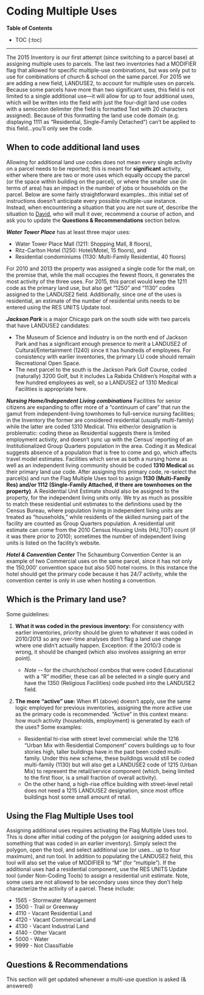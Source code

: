 # Coding Multiple Uses

**Table of Contents**
* TOC
{:toc}
---
The 2015 Inventory is our first attempt (since switching to a parcel
base) at assigning multiple uses to parcels. The last two inventories
had a MODIFIER flag that allowed for specific multiple-use combinations,
but was only put to use for combinations of church & school on the same
parcel. For 2015 we are adding a new field, LANDUSE2, to account for
multiple uses on parcels. Because some parcels have more than two
significant uses, this field is not limited to a single additional
use—it will allow for up to four additional uses, which will be written
into the field with just the four-digit land use codes with a semicolon
delimiter (the field is formatted Text with 20 characters assigned).
Because of this formatting the land use code domain (e.g. displaying
1111 as “Residential, Single-Family Detached”) can’t be applied to this
field…you’ll only see the code.


## When to code additional land uses

Allowing for additional land use codes does not mean every single
activity on a parcel needs to be reported; this is meant for
**significant** activity, either where there are two or more uses which
equally occupy the parcel (or the space within building on the parcel),
or where the smaller use (in terms of area) has an impact in the number
of jobs or households on the parcel. Below are some fairly
straightforward examples…this initial set of instructions doesn’t
anticipate every possible multiple-use instance. Instead, when
encountering a situation that you are not sure of, describe the
situation to [David](mailto:dcclark@cmap.illiinois.gov), who will mull
it over, recommend a course of action, and ask you to update the
**Questions & Recommendations** section below.

***Water Tower Place*** has at least three major uses:

-   Water Tower Place Mall (1211: Shopping Mall, 8 floors),
-   Ritz-Carlton Hotel (1250: Hotel/Motel, 15 floors), and
-   Residential condominiums (1130: Multi-Family Residential, 40 floors)

For 2010 and 2013 the property was assigned a single code for the mall,
on the premise that, while the mall occupies the fewest floors, it
generates the most activity of the three uses. For 2015, this parcel
would keep the 1211 code as the primary land use, but also get “1250”
and “1130” codes assigned to the LANDUSE2 field. Additionally, since one
of the uses is residential, an estimate of the number of residential
units needs to be entered using the RES UNITS Update tool.

***Jackson Park*** is a major Chicago park on the south side with two
parcels that have LANDUSE2 candidates:

-   The Museum of Science and Industry is on the north end of Jackson
    Park and has a significant enough presence to merit a LANDUSE2 of
    Cultural/Entertainment (1240) since it has hundreds of employees.
    For consistency with earlier inventories, the primary LU code should
    remain Recreational Open Space.
-   The next parcel to the south is the Jackson Park Golf Course, coded
    (naturally) 3200 Golf, but it includes La Rabida Children’s Hospital
    with a few hundred employees as well, so a LANDUSE2 of 1310 Medical
    Facilities is appropriate here.

***Nursing Home/Independent Living combinations*** Facilities for senior
citizens are expanding to offer more of a “continuum of care” that run
the gamut from independent-living townhomes to full-service nursing
facilities; in the Inventory the former are considered residential
(usually multi-family) while the latter are coded 1310 Medical. This
either/or designation is problematic: coding these as Residential
suggests there is limited employment activity, and doesn’t sync up with
the Census’ reporting of an Institutionalized Group Quarters population
in the area. Coding it as Medical suggests absence of a population that
is free to come and go, which affects travel model estimates. Facilities
which serve as both a nursing home as well as an independent living
community should be coded **1310 Medical** as their primary land use
code. After assigning this primary code, re-select the parcel(s) and run
the Flag Multiple Uses tool to assign **1130 (Multi-Family Res) and/or
1112 (Single-Family Attached, if there are townhomes on the property)**.
A Residential Unit Estimate should also be assigned to the property, for
the independent living units only. We try as much as possible to match
these residential unit estimates to the definitions used by the Census
Bureau, where population living in independent living units are treated
as “households,” while residents of the skilled nursing part of the
facility are counted as Group Quarters population. A residential unit
estimate can come from the 2010 Census Housing Units (HU\_TOT) count (if
it was there prior to 2010); sometimes the number of independent living
units is listed on the facility’s website.

***Hotel & Convention Center*** The Schaumburg Convention Center is an
example of two Commercial uses on the same parcel, since it has not only
the 150,000’ convention space but also 500 hotel rooms. In this instance
the hotel should get the primary code because it has 24/7 activity,
while the convention center is only in use when hosting a convention.


## Which is the Primary land use?

Some guidelines:

1. **What it was coded in the previous inventory:** For
consistency with earlier inventories, priority should be given to
whatever it was coded in 2010/2013 so any over-time analyses don’t flag
a land use change where one didn’t actually happen. Exception: if the
2010/3 code is wrong, it should be changed (which also involves
assigning an error point).

    -   *Note* -- for the church/school combos that were coded Educational with
        a “R” modifier, these can all be selected in a single query and have
        the 1350 (Religious Facilities) code pushed into the LANDUSE2 field.

2. **The more “active” use:** When \#1 (above) doesn’t apply, use the
same logic employed for previous inventories, assigning the more active
use as the primary code is recommended. “Active” in this context means:
how much activity (households, employment) is generated by each of the
uses? Some examples:

    -   Residential hi-rise with street level commercial: while the 1216
        “Urban Mix with Residential Component” covers buildings up to four
        stories high, taller buildings have in the past been coded
        multi-family. Under this new scheme, these buildings would still be
        coded multi-family (1130) but will also get a LANDUSE2 code of 1215
        (Urban Mix) to represent the retail/service component (which, being
        limited to the first floor, is a small fraction of overall
        activity).
    -   On the other hand, a high-rise office building with street-level
        retail does not need a 1215 LANDUSE2 designation, since most office
        buildings host some small amount of retail.


## Using the Flag Multiple Uses tool

Assigning additional uses requires activating the Flag Multiple Uses
tool. This is done after initial coding of the polygon (or assigning
added uses to something that was coded in an earlier inventory). Simply
select the polygon, open the tool, and select additional use (or uses... up
to four maximum), and run tool. In addition to populating the LANDUSE2
field, this tool will also set the value of MODIFIER to “M” (for
“multiple”). If the additional uses had a residential component, use the
RES UNITS Update tool (under Non-Coding Tools) to assign a residential
unit estimate. Note, some uses are not allowed to be secondary uses
since they don’t help characterize the activity of a parcel. These
include:

-   1565 - Stormwater Management
-   3500 - Trail or Greenway
-   4110 - Vacant Residential Land
-   4120 - Vacant Commercial Land
-   4130 - Vacant Industrial Land
-   4140 - Other Vacant
-   5000 - Water
-   9999 - Not Classifiable


## Questions & Recommendations

This section will get updated whenever a multi-use question is asked (&
answered)
